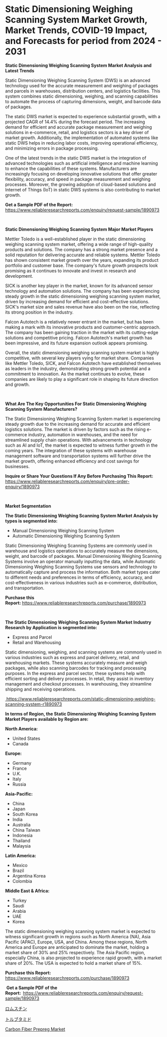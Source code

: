 <p><h1>Static Dimensioning Weighing Scanning System Market Growth, Market Trends, COVID-19 Impact, and Forecasts for period from 2024 - 2031</h1></p><p><strong>Static Dimensioning Weighing Scanning System Market Analysis and Latest Trends</strong></p>
<p><p>Static Dimensioning Weighing Scanning System (DWS) is an advanced technology used for the accurate measurement and weighing of packages and parcels in warehouses, distribution centers, and logistics facilities. This system combines static dimensioning, weighing, and scanning capabilities to automate the process of capturing dimensions, weight, and barcode data of packages. </p><p>The static DWS market is expected to experience substantial growth, with a projected CAGR of 14.4% during the forecast period. The increasing demand for efficient and accurate package measurement and weighing solutions in e-commerce, retail, and logistics sectors is a key driver of market growth. Additionally, the implementation of automated systems like static DWS helps in reducing labor costs, improving operational efficiency, and minimizing errors in package processing.</p><p>One of the latest trends in the static DWS market is the integration of advanced technologies such as artificial intelligence and machine learning to enhance the capabilities of these systems. Manufacturers are increasingly focusing on developing innovative solutions that offer greater flexibility, accuracy, and speed in package measurement and weighing processes. Moreover, the growing adoption of cloud-based solutions and Internet of Things (IoT) in static DWS systems is also contributing to market growth.</p></p>
<p><strong>Get a Sample PDF of the Report:&nbsp;</strong> <a href="https://www.reliableresearchreports.com/enquiry/request-sample/1890973">https://www.reliableresearchreports.com/enquiry/request-sample/1890973</a></p>
<p>&nbsp;</p>
<p><strong>Static Dimensioning Weighing Scanning System Major Market Players</strong></p>
<p><p>Mettler Toledo is a well-established player in the static dimensioning weighing scanning system market, offering a wide range of high-quality products and solutions. The company has a strong market presence and a solid reputation for delivering accurate and reliable systems. Mettler Toledo has shown consistent market growth over the years, expanding its product portfolio and customer base. The company's future growth prospects look promising as it continues to innovate and invest in research and development.</p><p>SICK is another key player in the market, known for its advanced sensor technology and automation solutions. The company has been experiencing steady growth in the static dimensioning weighing scanning system market, driven by increasing demand for efficient and cost-effective solutions. SICK's market size and sales revenue have also been on the rise, reflecting its strong position in the industry.</p><p>Falcon Autotech is a relatively newer entrant in the market, but has been making a mark with its innovative products and customer-centric approach. The company has been gaining traction in the market with its cutting-edge solutions and competitive pricing. Falcon Autotech's market growth has been impressive, and its future expansion outlook appears promising.</p><p>Overall, the static dimensioning weighing scanning system market is highly competitive, with several key players vying for market share. Companies like Mettler Toledo, SICK, and Falcon Autotech have established themselves as leaders in the industry, demonstrating strong growth potential and a commitment to innovation. As the market continues to evolve, these companies are likely to play a significant role in shaping its future direction and growth.</p></p>
<p>&nbsp;</p>
<p><strong>What Are The Key Opportunities For Static Dimensioning Weighing Scanning System Manufacturers?</strong></p>
<p><p>The Static Dimensioning Weighing Scanning System market is experiencing steady growth due to the increasing demand for accurate and efficient logistics solutions. The market is driven by factors such as the rising e-commerce industry, automation in warehouses, and the need for streamlined supply chain operations. With advancements in technology such as AI and IoT, the market is expected to witness further growth in the coming years. The integration of these systems with warehouse management software and transportation systems will further drive the market growth, offering enhanced efficiency and cost savings for businesses.</p></p>
<p><strong>Inquire or Share Your Questions If Any Before Purchasing This Report:</strong> <a href="https://www.reliableresearchreports.com/enquiry/pre-order-enquiry/1890973">https://www.reliableresearchreports.com/enquiry/pre-order-enquiry/1890973</a></p>
<p>&nbsp;</p>
<p><strong>Market Segmentation</strong></p>
<p><strong>The Static Dimensioning Weighing Scanning System Market Analysis by types is segmented into:</strong></p>
<p><ul><li>Manual Dimensioning Weighing Scanning System</li><li>Automatic Dimensioning Weighing Scanning System</li></ul></p>
<p><p>Static Dimensioning Weighing Scanning Systems are commonly used in warehouse and logistics operations to accurately measure the dimensions, weight, and barcode of packages. Manual Dimensioning Weighing Scanning Systems involve an operator manually inputting the data, while Automatic Dimensioning Weighing Scanning Systems use sensors and technology to automatically capture and process the information. Both market types cater to different needs and preferences in terms of efficiency, accuracy, and cost-effectiveness in various industries such as e-commerce, distribution, and transportation.</p></p>
<p><strong>Purchase this Report:&nbsp;</strong><a href="https://www.reliableresearchreports.com/purchase/1890973">https://www.reliableresearchreports.com/purchase/1890973</a></p>
<p>&nbsp;</p>
<p><strong>The Static Dimensioning Weighing Scanning System Market Industry Research by Application is segmented into:</strong></p>
<p><ul><li>Express and Parcel</li><li>Retail and Warehousing</li></ul></p>
<p><p>Static dimensioning, weighing, and scanning systems are commonly used in various industries such as express and parcel delivery, retail, and warehousing markets. These systems accurately measure and weigh packages, while also scanning barcodes for tracking and processing purposes. In the express and parcel sector, these systems help with efficient sorting and delivery processes. In retail, they assist in inventory management and checkout processes. In warehousing, they streamline shipping and receiving operations.</p></p>
<p><a href="https://www.reliableresearchreports.com/static-dimensioning-weighing-scanning-system-r1890973">&nbsp;https://www.reliableresearchreports.com/static-dimensioning-weighing-scanning-system-r1890973</a></p>
<p><strong>In terms of Region, the Static Dimensioning Weighing Scanning System Market Players available by Region are:</strong></p>
<p>
    <p> <strong> North America: </strong>
        <ul>
            <li>United States</li>
            <li>Canada</li>
        </ul>
        </p> 
    <p> <strong> Europe: </strong>
        <ul>
            <li>Germany</li>
            <li>France</li>
            <li>U.K.</li>
            <li>Italy</li>
            <li>Russia</li>
        </ul>
        </p> 
    <p> <strong> Asia-Pacific: </strong>
        <ul>
            <li>China</li>
            <li>Japan</li>
            <li>South Korea</li>
            <li>India</li>
            <li>Australia</li>
            <li>China Taiwan</li>
            <li>Indonesia</li>
            <li>Thailand</li>
            <li>Malaysia</li>
        </ul>
        </p> 
    <p> <strong> Latin America: </strong>
        <ul>
            <li>Mexico</li>
            <li>Brazil</li>
            <li>Argentina Korea</li>
            <li>Colombia</li>
        </ul>
        </p> 
    <p> <strong> Middle East & Africa: </strong>
        <ul>
            <li>Turkey</li>
            <li>Saudi</li>
            <li>Arabia</li>
            <li>UAE</li>
            <li>Korea</li>
        </ul>
    </p>
    </p>
<p><p>The static dimensioning weighing scanning system market is expected to witness significant growth in regions such as North America (NA), Asia Pacific (APAC), Europe, USA, and China. Among these regions, North America and Europe are anticipated to dominate the market, holding a market share of 30% and 25% respectively. The Asia Pacific region, especially China, is also projected to experience rapid growth, with a market share of 20%. The USA is expected to hold a market share of 15%.</p></p>
<p><strong>Purchase this Report: </strong><a href="https://www.reliableresearchreports.com/purchase/1890973">https://www.reliableresearchreports.com/purchase/1890973</a></p>
<p>&nbsp;<strong>Get a Sample PDF of the Report:&nbsp;&nbsp;</strong><a href="https://www.reliableresearchreports.com/enquiry/request-sample/1890973">https://www.reliableresearchreports.com/enquiry/request-sample/1890973</a></p>
<p><strong></strong></p>
<p><p><a href="https://github.com/leigh4852023/Market-Research-Report-List-1/blob/main/470562344765.md">ロムスチン</a></p><p><a href="https://github.com/alyle7648/Market-Research-Report-List-1/blob/main/418239444764.md">トルブタミド</a></p><p><a href="https://issuu.com/reportprime-2/docs/carbon-fiber-prepreg-market-size-2030.pptx">Carbon Fiber Prepreg Market</a></p></p>